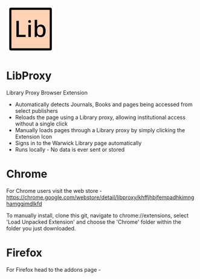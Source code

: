 ![Logo](https://github.com/keir-l/LibProxy/blob/master/Chrome/icon128.png)

# LibProxy
Library Proxy Browser Extension

- Automatically detects Journals, Books and pages being accessed from select publishers
- Reloads the page using a Library proxy, allowing institutional access without a single click
- Manually loads pages through a Library proxy by simply clicking the Extension Icon
- Signs in to the Warwick Library page automatically
- Runs  locally - No data is ever sent or stored

# Chrome
For Chrome users visit the web store - https://chrome.google.com/webstore/detail/libproxy/khffjhbjfempadhkimnghamggjmdlkfd

To manually install, clone this git, navigate to chrome://extensions, select 'Load Unpacked Extension' and choose the 'Chrome' folder within the folder you just downloaded.

# Firefox
For Firefox head to the addons page -
